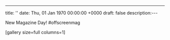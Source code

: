 ---
title: ''
date: Thu, 01 Jan 1970 00:00:00 +0000
draft: false
description:---

New Magazine Day! #offscreenmag

\[gallery size=full columns=1\]